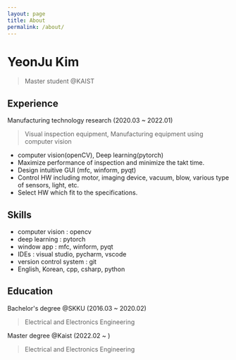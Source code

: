 ```yaml
---
layout: page
title: About
permalink: /about/
---
```


# YeonJu Kim
> Master student @KAIST


## Experience
Manufacturing technology research (2020.03 ~ 2022.01)
> Visual inspection equipment, Manufacturing equipment using computer vision
- computer vision(openCV), Deep learning(pytorch)
- Maximize performance of inspection and minimize the takt time.
- Design intuitive GUI (mfc, winform, pyqt)
- Control HW including motor,  imaging device, vacuum, blow, various type of sensors, light, etc.
- Select HW which fit to the specifications.


## Skills
- computer vision : opencv
- deep learning : pytorch
- window app : mfc, winform, pyqt
- IDEs : visual studio, pycharm, vscode
- version control system : git
- English, Korean, cpp, csharp, python


## Education
Bachelor's degree @SKKU (2016.03 ~ 2020.02)
> Electrical and Electronics Engineering


Master degree @Kaist (2022.02 ~ )
> Electrical and Electronics Engineering

